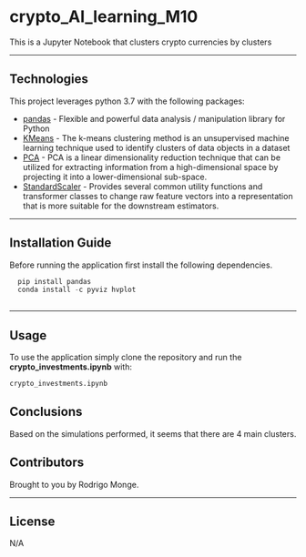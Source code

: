 # crypto_AI_learning_M10


This is a Jupyter Notebook that clusters crypto currencies by clusters

---

## Technologies

This project leverages python 3.7 with the following packages:

* [pandas](https://github.com/google/pandas) - Flexible and powerful data analysis / manipulation library for Python
* [KMeans](https://github.com/google/KMeans) - The k-means clustering method is an unsupervised machine learning technique used to identify clusters of data objects in a dataset
* [PCA](https://github.com/google/pca) - PCA is a linear dimensionality reduction technique that can be utilized for extracting information from a high-dimensional space by projecting it into a lower-dimensional sub-space.
* [StandardScaler](https://github.com/google/StandardScaler) - Provides several common utility functions and transformer classes to change raw feature vectors into a representation that is more suitable for the downstream estimators.


---

## Installation Guide

Before running the application first install the following dependencies.

```python
  pip install pandas
  conda install -c pyviz hvplot
  
```

---

## Usage

To use the application simply clone the repository and run the **crypto_investments.ipynb** with:

```python
crypto_investments.ipynb
```


## Conclusions

Based on the simulations performed, it seems that there are 4 main clusters.

## Contributors

Brought to you by Rodrigo Monge.

---

## License

N/A